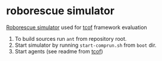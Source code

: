 # roborescue simulator

[Roborescue simulator](https://sourceforge.net/projects/roborescue/) used for [tcof](https://github.com/d3scomp/tcof) framework evaluation 

1. To build sources run `ant` from repository root.
2. Start simulator by running `start-comprun.sh` from `boot` dir.
3. Start agents (see readme from [tcof](https://github.com/d3scomp/tcof))
